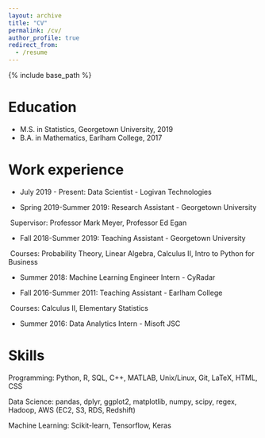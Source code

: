```yaml
---
layout: archive
title: "CV"
permalink: /cv/
author_profile: true
redirect_from:
  - /resume
---
```


{% include base_path %}

Education
======
* M.S. in Statistics, Georgetown University, 2019 
* B.A. in Mathematics, Earlham College, 2017



Work experience
======
* July 2019 - Present: Data Scientist - Logivan Technologies
  
* Spring 2019-Summer 2019: Research Assistant - Georgetown University
  
​		Supervisor: Professor Mark Meyer, Professor Ed Egan
  
* Fall 2018-Summer 2019: Teaching Assistant - Georgetown University
  
​		Courses: Probability Theory, Linear Algebra, Calculus II, Intro to Python for Business
  
* Summer 2018: Machine Learning Engineer Intern - CyRadar

* Fall 2016-Summer 2011: Teaching Assistant - Earlham College
  
​		Courses: Calculus II, Elementary Statistics
  
* Summer 2016: Data Analytics Intern - Misoft JSC

  
Skills
======
Programming: Python, R, SQL, C++, MATLAB, Unix/Linux, Git, LaTeX, HTML, CSS

Data Science:  pandas, dplyr, ggplot2, matplotlib, numpy, scipy, regex, Hadoop, AWS (EC2, S3, RDS, Redshift)

Machine Learning: Scikit-learn, Tensorflow, Keras

